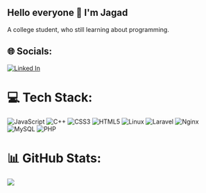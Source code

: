 ## Hello everyone 👋 I'm Jagad

A college student, who still learning about programming.

## 🌐 Socials:
[![Linked In](https://img.shields.io/badge/LinkedIn-%23E4405F.svg?logo=LinkedIn&logoColor=white)](https://linkedin.com/in/jagadw)

# 💻 Tech Stack:
![JavaScript](https://img.shields.io/badge/javascript-%23323330.svg?style=for-the-badge&logo=javascript&logoColor=%23F7DF1E) ![C++](https://img.shields.io/badge/c++-%2300599C.svg?style=for-the-badge&logo=c%2B%2B&logoColor=white) ![CSS3](https://img.shields.io/badge/css3-%231572B6.svg?style=for-the-badge&logo=css3&logoColor=white) ![HTML5](https://img.shields.io/badge/html5-%23E34F26.svg?style=for-the-badge&logo=html5&logoColor=white) ![Linux](https://img.shields.io/badge/Linux-%23000000.svg?style=for-the-badge&logo=linux&logoColor=%23F7DF1E) ![Laravel](https://img.shields.io/badge/laravel-%23FF2D20.svg?style=for-the-badge&logo=laravel&logoColor=white) ![Nginx](https://img.shields.io/badge/nginx-%23009639.svg?style=for-the-badge&logo=nginx&logoColor=white) ![MySQL](https://img.shields.io/badge/mysql-4479A1.svg?style=for-the-badge&logo=mysql&logoColor=white) ![PHP](https://img.shields.io/badge/php-%231572B6.svg?style=for-the-badge&logo=php&logoColor=white)

# 📊 GitHub Stats:
<!--
![](https://github-readme-stats.vercel.app/api?username=jagadw&theme=dark&hide_border=false&include_all_commits=false&count_private=false)<br/>
![](https://github-readme-streak-stats.herokuapp.com/?user=jagadw&theme=dark&hide_border=false)<br/>
-->
![](https://github-readme-stats.vercel.app/api/top-langs/?username=jagad&theme=dark&hide_border=false&include_all_commits=false&count_private=true&layout=compact)
<!--
---
[![](https://visitcount.itsvg.in/api?id=jagadw&icon=0&color=0)](https://visitcount.itsvg.in)
-->
<!-- Proudly created with GPRM ( https://gprm.itsvg.in ) -->
